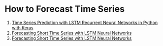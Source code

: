 # How to Forecast Time Series

1. [Time Series Prediction with LSTM Recurrent Neural Networks in Python with Keras](http://machinelearningmastery.com/time-series-prediction-lstm-recurrent-neural-networks-python-keras/)
2. [Forecasting Short Time Series with LSTM Neural Networks](https://www.analyticsvidhya.com/blog/2016/02/time-series-forecasting-codes-python/)
3. [Forecasting Short Time Series with LSTM Neural Networks](https://gallery.cortanaintelligence.com/Tutorial/Forecasting-Short-Time-Series-with-LSTM-Neural-Networks-2)
